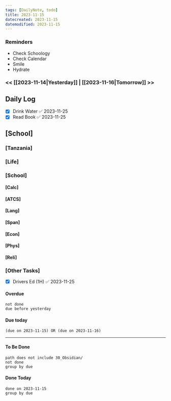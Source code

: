 ```yaml
---
tags: [DailyNote, todo]
title: 2023-11-15
datecreated: 2023-11-15
datemodified: 2023-11-15
---
```


### Reminders
- Check Schoology
- Check Calendar
- Smile
- Hydrate

### << [[2023-11-14|Yesterday]] | [[2023-11-16|Tomorrow]] >>

## Daily Log

- [x] Drink Water ✅ 2023-11-25
- [x] Read Book ✅ 2023-11-25

## [School]

### [Tanzania]

### [Life]

### [School]

#### [Calc]

#### [ATCS]

#### [Lang]

#### [Span]

#### [Econ]

#### [Phys]

#### [Reli]


### [Other Tasks]

- [x] Drivers Ed (1H) ✅ 2023-11-25

#### Overdue
```tasks
not done
due before yesterday
```
#### Due today

```tasks
(due on 2023-11-15) OR (due on 2023-11-16) 

```
---
#### To Be Done

```tasks
path does not include 30_Obsidian/
not done
group by due
```

#### Done Today

```tasks
done on 2023-11-15
group by due
```